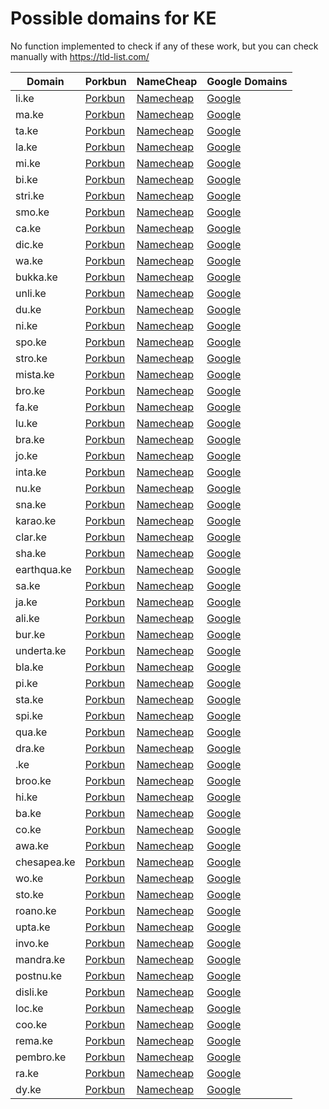 # Possible domains for KE

No function implemented to check if any of these work, but you can check manually with https://tld-list.com/

| Domain | Porkbun | NameCheap | Google Domains |
|---|---|---|---|
| li.ke | [Porkbun](https://porkbun.com/checkout/search?prb=e814663da1&tlds=&idnLanguage=&search=search&q=li.ke) | [Namecheap](https://www.namecheap.com/domains/registration/results/?domain=li.ke) | [Google](https://domains.google.com/registrar/search?searchTerm=li.ke) |
| ma.ke | [Porkbun](https://porkbun.com/checkout/search?prb=e814663da1&tlds=&idnLanguage=&search=search&q=ma.ke) | [Namecheap](https://www.namecheap.com/domains/registration/results/?domain=ma.ke) | [Google](https://domains.google.com/registrar/search?searchTerm=ma.ke) |
| ta.ke | [Porkbun](https://porkbun.com/checkout/search?prb=e814663da1&tlds=&idnLanguage=&search=search&q=ta.ke) | [Namecheap](https://www.namecheap.com/domains/registration/results/?domain=ta.ke) | [Google](https://domains.google.com/registrar/search?searchTerm=ta.ke) |
| la.ke | [Porkbun](https://porkbun.com/checkout/search?prb=e814663da1&tlds=&idnLanguage=&search=search&q=la.ke) | [Namecheap](https://www.namecheap.com/domains/registration/results/?domain=la.ke) | [Google](https://domains.google.com/registrar/search?searchTerm=la.ke) |
| mi.ke | [Porkbun](https://porkbun.com/checkout/search?prb=e814663da1&tlds=&idnLanguage=&search=search&q=mi.ke) | [Namecheap](https://www.namecheap.com/domains/registration/results/?domain=mi.ke) | [Google](https://domains.google.com/registrar/search?searchTerm=mi.ke) |
| bi.ke | [Porkbun](https://porkbun.com/checkout/search?prb=e814663da1&tlds=&idnLanguage=&search=search&q=bi.ke) | [Namecheap](https://www.namecheap.com/domains/registration/results/?domain=bi.ke) | [Google](https://domains.google.com/registrar/search?searchTerm=bi.ke) |
| stri.ke | [Porkbun](https://porkbun.com/checkout/search?prb=e814663da1&tlds=&idnLanguage=&search=search&q=stri.ke) | [Namecheap](https://www.namecheap.com/domains/registration/results/?domain=stri.ke) | [Google](https://domains.google.com/registrar/search?searchTerm=stri.ke) |
| smo.ke | [Porkbun](https://porkbun.com/checkout/search?prb=e814663da1&tlds=&idnLanguage=&search=search&q=smo.ke) | [Namecheap](https://www.namecheap.com/domains/registration/results/?domain=smo.ke) | [Google](https://domains.google.com/registrar/search?searchTerm=smo.ke) |
| ca.ke | [Porkbun](https://porkbun.com/checkout/search?prb=e814663da1&tlds=&idnLanguage=&search=search&q=ca.ke) | [Namecheap](https://www.namecheap.com/domains/registration/results/?domain=ca.ke) | [Google](https://domains.google.com/registrar/search?searchTerm=ca.ke) |
| dic.ke | [Porkbun](https://porkbun.com/checkout/search?prb=e814663da1&tlds=&idnLanguage=&search=search&q=dic.ke) | [Namecheap](https://www.namecheap.com/domains/registration/results/?domain=dic.ke) | [Google](https://domains.google.com/registrar/search?searchTerm=dic.ke) |
| wa.ke | [Porkbun](https://porkbun.com/checkout/search?prb=e814663da1&tlds=&idnLanguage=&search=search&q=wa.ke) | [Namecheap](https://www.namecheap.com/domains/registration/results/?domain=wa.ke) | [Google](https://domains.google.com/registrar/search?searchTerm=wa.ke) |
| bukka.ke | [Porkbun](https://porkbun.com/checkout/search?prb=e814663da1&tlds=&idnLanguage=&search=search&q=bukka.ke) | [Namecheap](https://www.namecheap.com/domains/registration/results/?domain=bukka.ke) | [Google](https://domains.google.com/registrar/search?searchTerm=bukka.ke) |
| unli.ke | [Porkbun](https://porkbun.com/checkout/search?prb=e814663da1&tlds=&idnLanguage=&search=search&q=unli.ke) | [Namecheap](https://www.namecheap.com/domains/registration/results/?domain=unli.ke) | [Google](https://domains.google.com/registrar/search?searchTerm=unli.ke) |
| du.ke | [Porkbun](https://porkbun.com/checkout/search?prb=e814663da1&tlds=&idnLanguage=&search=search&q=du.ke) | [Namecheap](https://www.namecheap.com/domains/registration/results/?domain=du.ke) | [Google](https://domains.google.com/registrar/search?searchTerm=du.ke) |
| ni.ke | [Porkbun](https://porkbun.com/checkout/search?prb=e814663da1&tlds=&idnLanguage=&search=search&q=ni.ke) | [Namecheap](https://www.namecheap.com/domains/registration/results/?domain=ni.ke) | [Google](https://domains.google.com/registrar/search?searchTerm=ni.ke) |
| spo.ke | [Porkbun](https://porkbun.com/checkout/search?prb=e814663da1&tlds=&idnLanguage=&search=search&q=spo.ke) | [Namecheap](https://www.namecheap.com/domains/registration/results/?domain=spo.ke) | [Google](https://domains.google.com/registrar/search?searchTerm=spo.ke) |
| stro.ke | [Porkbun](https://porkbun.com/checkout/search?prb=e814663da1&tlds=&idnLanguage=&search=search&q=stro.ke) | [Namecheap](https://www.namecheap.com/domains/registration/results/?domain=stro.ke) | [Google](https://domains.google.com/registrar/search?searchTerm=stro.ke) |
| mista.ke | [Porkbun](https://porkbun.com/checkout/search?prb=e814663da1&tlds=&idnLanguage=&search=search&q=mista.ke) | [Namecheap](https://www.namecheap.com/domains/registration/results/?domain=mista.ke) | [Google](https://domains.google.com/registrar/search?searchTerm=mista.ke) |
| bro.ke | [Porkbun](https://porkbun.com/checkout/search?prb=e814663da1&tlds=&idnLanguage=&search=search&q=bro.ke) | [Namecheap](https://www.namecheap.com/domains/registration/results/?domain=bro.ke) | [Google](https://domains.google.com/registrar/search?searchTerm=bro.ke) |
| fa.ke | [Porkbun](https://porkbun.com/checkout/search?prb=e814663da1&tlds=&idnLanguage=&search=search&q=fa.ke) | [Namecheap](https://www.namecheap.com/domains/registration/results/?domain=fa.ke) | [Google](https://domains.google.com/registrar/search?searchTerm=fa.ke) |
| lu.ke | [Porkbun](https://porkbun.com/checkout/search?prb=e814663da1&tlds=&idnLanguage=&search=search&q=lu.ke) | [Namecheap](https://www.namecheap.com/domains/registration/results/?domain=lu.ke) | [Google](https://domains.google.com/registrar/search?searchTerm=lu.ke) |
| bra.ke | [Porkbun](https://porkbun.com/checkout/search?prb=e814663da1&tlds=&idnLanguage=&search=search&q=bra.ke) | [Namecheap](https://www.namecheap.com/domains/registration/results/?domain=bra.ke) | [Google](https://domains.google.com/registrar/search?searchTerm=bra.ke) |
| jo.ke | [Porkbun](https://porkbun.com/checkout/search?prb=e814663da1&tlds=&idnLanguage=&search=search&q=jo.ke) | [Namecheap](https://www.namecheap.com/domains/registration/results/?domain=jo.ke) | [Google](https://domains.google.com/registrar/search?searchTerm=jo.ke) |
| inta.ke | [Porkbun](https://porkbun.com/checkout/search?prb=e814663da1&tlds=&idnLanguage=&search=search&q=inta.ke) | [Namecheap](https://www.namecheap.com/domains/registration/results/?domain=inta.ke) | [Google](https://domains.google.com/registrar/search?searchTerm=inta.ke) |
| nu.ke | [Porkbun](https://porkbun.com/checkout/search?prb=e814663da1&tlds=&idnLanguage=&search=search&q=nu.ke) | [Namecheap](https://www.namecheap.com/domains/registration/results/?domain=nu.ke) | [Google](https://domains.google.com/registrar/search?searchTerm=nu.ke) |
| sna.ke | [Porkbun](https://porkbun.com/checkout/search?prb=e814663da1&tlds=&idnLanguage=&search=search&q=sna.ke) | [Namecheap](https://www.namecheap.com/domains/registration/results/?domain=sna.ke) | [Google](https://domains.google.com/registrar/search?searchTerm=sna.ke) |
| karao.ke | [Porkbun](https://porkbun.com/checkout/search?prb=e814663da1&tlds=&idnLanguage=&search=search&q=karao.ke) | [Namecheap](https://www.namecheap.com/domains/registration/results/?domain=karao.ke) | [Google](https://domains.google.com/registrar/search?searchTerm=karao.ke) |
| clar.ke | [Porkbun](https://porkbun.com/checkout/search?prb=e814663da1&tlds=&idnLanguage=&search=search&q=clar.ke) | [Namecheap](https://www.namecheap.com/domains/registration/results/?domain=clar.ke) | [Google](https://domains.google.com/registrar/search?searchTerm=clar.ke) |
| sha.ke | [Porkbun](https://porkbun.com/checkout/search?prb=e814663da1&tlds=&idnLanguage=&search=search&q=sha.ke) | [Namecheap](https://www.namecheap.com/domains/registration/results/?domain=sha.ke) | [Google](https://domains.google.com/registrar/search?searchTerm=sha.ke) |
| earthqua.ke | [Porkbun](https://porkbun.com/checkout/search?prb=e814663da1&tlds=&idnLanguage=&search=search&q=earthqua.ke) | [Namecheap](https://www.namecheap.com/domains/registration/results/?domain=earthqua.ke) | [Google](https://domains.google.com/registrar/search?searchTerm=earthqua.ke) |
| sa.ke | [Porkbun](https://porkbun.com/checkout/search?prb=e814663da1&tlds=&idnLanguage=&search=search&q=sa.ke) | [Namecheap](https://www.namecheap.com/domains/registration/results/?domain=sa.ke) | [Google](https://domains.google.com/registrar/search?searchTerm=sa.ke) |
| ja.ke | [Porkbun](https://porkbun.com/checkout/search?prb=e814663da1&tlds=&idnLanguage=&search=search&q=ja.ke) | [Namecheap](https://www.namecheap.com/domains/registration/results/?domain=ja.ke) | [Google](https://domains.google.com/registrar/search?searchTerm=ja.ke) |
| ali.ke | [Porkbun](https://porkbun.com/checkout/search?prb=e814663da1&tlds=&idnLanguage=&search=search&q=ali.ke) | [Namecheap](https://www.namecheap.com/domains/registration/results/?domain=ali.ke) | [Google](https://domains.google.com/registrar/search?searchTerm=ali.ke) |
| bur.ke | [Porkbun](https://porkbun.com/checkout/search?prb=e814663da1&tlds=&idnLanguage=&search=search&q=bur.ke) | [Namecheap](https://www.namecheap.com/domains/registration/results/?domain=bur.ke) | [Google](https://domains.google.com/registrar/search?searchTerm=bur.ke) |
| underta.ke | [Porkbun](https://porkbun.com/checkout/search?prb=e814663da1&tlds=&idnLanguage=&search=search&q=underta.ke) | [Namecheap](https://www.namecheap.com/domains/registration/results/?domain=underta.ke) | [Google](https://domains.google.com/registrar/search?searchTerm=underta.ke) |
| bla.ke | [Porkbun](https://porkbun.com/checkout/search?prb=e814663da1&tlds=&idnLanguage=&search=search&q=bla.ke) | [Namecheap](https://www.namecheap.com/domains/registration/results/?domain=bla.ke) | [Google](https://domains.google.com/registrar/search?searchTerm=bla.ke) |
| pi.ke | [Porkbun](https://porkbun.com/checkout/search?prb=e814663da1&tlds=&idnLanguage=&search=search&q=pi.ke) | [Namecheap](https://www.namecheap.com/domains/registration/results/?domain=pi.ke) | [Google](https://domains.google.com/registrar/search?searchTerm=pi.ke) |
| sta.ke | [Porkbun](https://porkbun.com/checkout/search?prb=e814663da1&tlds=&idnLanguage=&search=search&q=sta.ke) | [Namecheap](https://www.namecheap.com/domains/registration/results/?domain=sta.ke) | [Google](https://domains.google.com/registrar/search?searchTerm=sta.ke) |
| spi.ke | [Porkbun](https://porkbun.com/checkout/search?prb=e814663da1&tlds=&idnLanguage=&search=search&q=spi.ke) | [Namecheap](https://www.namecheap.com/domains/registration/results/?domain=spi.ke) | [Google](https://domains.google.com/registrar/search?searchTerm=spi.ke) |
| qua.ke | [Porkbun](https://porkbun.com/checkout/search?prb=e814663da1&tlds=&idnLanguage=&search=search&q=qua.ke) | [Namecheap](https://www.namecheap.com/domains/registration/results/?domain=qua.ke) | [Google](https://domains.google.com/registrar/search?searchTerm=qua.ke) |
| dra.ke | [Porkbun](https://porkbun.com/checkout/search?prb=e814663da1&tlds=&idnLanguage=&search=search&q=dra.ke) | [Namecheap](https://www.namecheap.com/domains/registration/results/?domain=dra.ke) | [Google](https://domains.google.com/registrar/search?searchTerm=dra.ke) |
| .ke | [Porkbun](https://porkbun.com/checkout/search?prb=e814663da1&tlds=&idnLanguage=&search=search&q=.ke) | [Namecheap](https://www.namecheap.com/domains/registration/results/?domain=.ke) | [Google](https://domains.google.com/registrar/search?searchTerm=.ke) |
| broo.ke | [Porkbun](https://porkbun.com/checkout/search?prb=e814663da1&tlds=&idnLanguage=&search=search&q=broo.ke) | [Namecheap](https://www.namecheap.com/domains/registration/results/?domain=broo.ke) | [Google](https://domains.google.com/registrar/search?searchTerm=broo.ke) |
| hi.ke | [Porkbun](https://porkbun.com/checkout/search?prb=e814663da1&tlds=&idnLanguage=&search=search&q=hi.ke) | [Namecheap](https://www.namecheap.com/domains/registration/results/?domain=hi.ke) | [Google](https://domains.google.com/registrar/search?searchTerm=hi.ke) |
| ba.ke | [Porkbun](https://porkbun.com/checkout/search?prb=e814663da1&tlds=&idnLanguage=&search=search&q=ba.ke) | [Namecheap](https://www.namecheap.com/domains/registration/results/?domain=ba.ke) | [Google](https://domains.google.com/registrar/search?searchTerm=ba.ke) |
| co.ke | [Porkbun](https://porkbun.com/checkout/search?prb=e814663da1&tlds=&idnLanguage=&search=search&q=co.ke) | [Namecheap](https://www.namecheap.com/domains/registration/results/?domain=co.ke) | [Google](https://domains.google.com/registrar/search?searchTerm=co.ke) |
| awa.ke | [Porkbun](https://porkbun.com/checkout/search?prb=e814663da1&tlds=&idnLanguage=&search=search&q=awa.ke) | [Namecheap](https://www.namecheap.com/domains/registration/results/?domain=awa.ke) | [Google](https://domains.google.com/registrar/search?searchTerm=awa.ke) |
| chesapea.ke | [Porkbun](https://porkbun.com/checkout/search?prb=e814663da1&tlds=&idnLanguage=&search=search&q=chesapea.ke) | [Namecheap](https://www.namecheap.com/domains/registration/results/?domain=chesapea.ke) | [Google](https://domains.google.com/registrar/search?searchTerm=chesapea.ke) |
| wo.ke | [Porkbun](https://porkbun.com/checkout/search?prb=e814663da1&tlds=&idnLanguage=&search=search&q=wo.ke) | [Namecheap](https://www.namecheap.com/domains/registration/results/?domain=wo.ke) | [Google](https://domains.google.com/registrar/search?searchTerm=wo.ke) |
| sto.ke | [Porkbun](https://porkbun.com/checkout/search?prb=e814663da1&tlds=&idnLanguage=&search=search&q=sto.ke) | [Namecheap](https://www.namecheap.com/domains/registration/results/?domain=sto.ke) | [Google](https://domains.google.com/registrar/search?searchTerm=sto.ke) |
| roano.ke | [Porkbun](https://porkbun.com/checkout/search?prb=e814663da1&tlds=&idnLanguage=&search=search&q=roano.ke) | [Namecheap](https://www.namecheap.com/domains/registration/results/?domain=roano.ke) | [Google](https://domains.google.com/registrar/search?searchTerm=roano.ke) |
| upta.ke | [Porkbun](https://porkbun.com/checkout/search?prb=e814663da1&tlds=&idnLanguage=&search=search&q=upta.ke) | [Namecheap](https://www.namecheap.com/domains/registration/results/?domain=upta.ke) | [Google](https://domains.google.com/registrar/search?searchTerm=upta.ke) |
| invo.ke | [Porkbun](https://porkbun.com/checkout/search?prb=e814663da1&tlds=&idnLanguage=&search=search&q=invo.ke) | [Namecheap](https://www.namecheap.com/domains/registration/results/?domain=invo.ke) | [Google](https://domains.google.com/registrar/search?searchTerm=invo.ke) |
| mandra.ke | [Porkbun](https://porkbun.com/checkout/search?prb=e814663da1&tlds=&idnLanguage=&search=search&q=mandra.ke) | [Namecheap](https://www.namecheap.com/domains/registration/results/?domain=mandra.ke) | [Google](https://domains.google.com/registrar/search?searchTerm=mandra.ke) |
| postnu.ke | [Porkbun](https://porkbun.com/checkout/search?prb=e814663da1&tlds=&idnLanguage=&search=search&q=postnu.ke) | [Namecheap](https://www.namecheap.com/domains/registration/results/?domain=postnu.ke) | [Google](https://domains.google.com/registrar/search?searchTerm=postnu.ke) |
| disli.ke | [Porkbun](https://porkbun.com/checkout/search?prb=e814663da1&tlds=&idnLanguage=&search=search&q=disli.ke) | [Namecheap](https://www.namecheap.com/domains/registration/results/?domain=disli.ke) | [Google](https://domains.google.com/registrar/search?searchTerm=disli.ke) |
| loc.ke | [Porkbun](https://porkbun.com/checkout/search?prb=e814663da1&tlds=&idnLanguage=&search=search&q=loc.ke) | [Namecheap](https://www.namecheap.com/domains/registration/results/?domain=loc.ke) | [Google](https://domains.google.com/registrar/search?searchTerm=loc.ke) |
| coo.ke | [Porkbun](https://porkbun.com/checkout/search?prb=e814663da1&tlds=&idnLanguage=&search=search&q=coo.ke) | [Namecheap](https://www.namecheap.com/domains/registration/results/?domain=coo.ke) | [Google](https://domains.google.com/registrar/search?searchTerm=coo.ke) |
| rema.ke | [Porkbun](https://porkbun.com/checkout/search?prb=e814663da1&tlds=&idnLanguage=&search=search&q=rema.ke) | [Namecheap](https://www.namecheap.com/domains/registration/results/?domain=rema.ke) | [Google](https://domains.google.com/registrar/search?searchTerm=rema.ke) |
| pembro.ke | [Porkbun](https://porkbun.com/checkout/search?prb=e814663da1&tlds=&idnLanguage=&search=search&q=pembro.ke) | [Namecheap](https://www.namecheap.com/domains/registration/results/?domain=pembro.ke) | [Google](https://domains.google.com/registrar/search?searchTerm=pembro.ke) |
| ra.ke | [Porkbun](https://porkbun.com/checkout/search?prb=e814663da1&tlds=&idnLanguage=&search=search&q=ra.ke) | [Namecheap](https://www.namecheap.com/domains/registration/results/?domain=ra.ke) | [Google](https://domains.google.com/registrar/search?searchTerm=ra.ke) |
| dy.ke | [Porkbun](https://porkbun.com/checkout/search?prb=e814663da1&tlds=&idnLanguage=&search=search&q=dy.ke) | [Namecheap](https://www.namecheap.com/domains/registration/results/?domain=dy.ke) | [Google](https://domains.google.com/registrar/search?searchTerm=dy.ke) |
